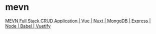 # mevn
 [MEVN Full Stack CRUD Application | Vue | Nuxt | MongoDB | Express | Node | Babel | Vuetify](https://www.youtube.com/watch?v=g8zEdgyfKuM)
